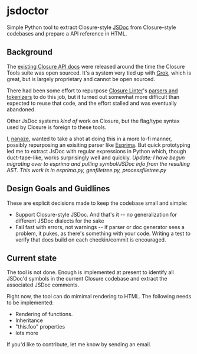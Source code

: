 jsdoctor
===========

Simple Python tool to extract Closure-style [JSDoc](http://en.wikipedia.org/wiki/JSDoc) from Closure-style codebases and prepare a API reference in HTML.

Background
---

The [existing Closure API docs](http://closure-library.googlecode.com/svn/docs/index.html) were released around the time the Closure Tools suite was open sourced. It's a system very tied up with
[Grok](https://news.ycombinator.com/item?id=4371267), which is great, but is largely proprietary and cannot be open sourced.

There had been some effort to repurpose [Closure Linter](http://closure-linter.googlecode.com)'s [parsers and tokenizers](https://code.google.com/p/closure-linter/source/browse/trunk/closure_linter/javascripttokenizer.py) to do this job, but it turned out somewhat more difficult than expected to reuse that code, and the effort stalled and was eventually abandoned.

Other JsDoc systems _kind of_ work on Closure, but the flag/type syntax used by Closure is foreign to these tools.

I, [nanaze](http://github.com/nanaze), wanted to take a shot at doing this in a more lo-fi manner, possibly repurposing an exisiting parser like [Esprima](http://esprima.org/). But quick prototyping led me to extract JsDoc with regular
expressions in Python which, though duct-tape-like, works surprisingly well and quickly. <em>Update: I have begun migrating over to esprima and pulling symbol/JSDoc info from the resulting AST. This work is in esprima.py, genfiletree.py, processfiletree.py</em> 

Design Goals and Guidlines
---

These are explicit decisions made to keep the codebase small and simple:

  * Support Closure-style JSDoc. And that's it -- no generalization for different JSDoc dialects for the sake
  * Fail fast with errors, not warnings -- if parser or doc generator sees a problem, it pukes, as there's something
    with your code.  Writing a test to verify that docs build on each checkin/commit is encouraged.

Current state
---

The tool is not done.  Enough is implemented at present to identify all JSDoc'd symbols in the current Closure codebase and extract the
associated JSDoc comments.

Right now, the tool can do mimimal rendering to HTML.  The following needs to be implemented:

* Rendering of functions.
* Inheritance
* "this.foo" properties
* lots more

If you'd like to contribute, let me know by sending an email.
